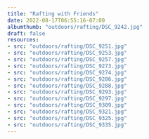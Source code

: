 ```yaml
---
title: "Rafting with Friends"
date: 2022-08-17T06:55:16-07:00
albumthumb: "outdoors/rafting/DSC_9242.jpg"
draft: false
resources:
- src: "outdoors/rafting/DSC_9251.jpg"
- src: "outdoors/rafting/DSC_9253.jpg"
- src: "outdoors/rafting/DSC_9257.jpg"
- src: "outdoors/rafting/DSC_9273.jpg"
- src: "outdoors/rafting/DSC_9274.jpg"
- src: "outdoors/rafting/DSC_9286.jpg"
- src: "outdoors/rafting/DSC_9288.jpg"
- src: "outdoors/rafting/DSC_9293.jpg"
- src: "outdoors/rafting/DSC_9297.jpg"
- src: "outdoors/rafting/DSC_9309.jpg"
- src: "outdoors/rafting/DSC_9321.jpg"
- src: "outdoors/rafting/DSC_9325.jpg"
- src: "outdoors/rafting/DSC_9335.jpg"
---
```


